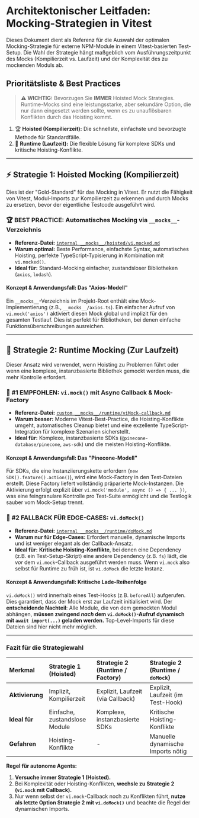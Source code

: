 # Architektonischer Leitfaden: Mocking-Strategien in Vitest

Dieses Dokument dient als Referenz für die Auswahl der optimalen Mocking-Strategie für externe NPM-Module in einem Vitest-basierten Test-Setup. Die Wahl der Strategie hängt maßgeblich vom Ausführungszeitpunkt des Mocks (Kompilierzeit vs. Laufzeit) und der Komplexität des zu mockenden Moduls ab.

## Prioritätsliste & Best Practices

> **⚠️ WICHTIG:** Bevorzugen Sie **IMMER** Hoisted Mock Strategies. Runtime-Mocks sind eine leistungsstarke, aber sekundäre Option, die nur dann eingesetzt werden sollte, wenn es zu unauflösbaren Konflikten durch das Hoisting kommt.

1.  🏆 **Hoisted (Kompilierzeit):** Die schnellste, einfachste und bevorzugte Methode für Standardfälle.
2.  🚀 **Runtime (Laufzeit):** Die flexible Lösung für komplexe SDKs und kritische Hoisting-Konflikte.

---

## ⚡ Strategie 1: Hoisted Mocking (Kompilierzeit)

Dies ist der "Gold-Standard" für das Mocking in Vitest. Er nutzt die Fähigkeit von Vitest, Modul-Imports zur Kompilierzeit zu erkennen und durch Mocks zu ersetzen, bevor der eigentliche Testcode ausgeführt wird.

### 🏆 **BEST PRACTICE: Automatisches Mocking via `__mocks__`-Verzeichnis**
- **Referenz-Datei:** [`internal __mocks__/hoisted/vi.mocked.md`](./internal%20__mocks__/hoisted/vi.mocked.md)
- **Warum optimal:** Beste Performance, einfachste Syntax, automatisches Hoisting, perfekte TypeScript-Typisierung in Kombination mit `vi.mocked()`.
- **Ideal für:** Standard-Mocking einfacher, zustandsloser Bibliotheken (`axios`, `lodash`).

#### **Konzept & Anwendungsfall: Das "Axios-Modell"**
Ein `__mocks__`-Verzeichnis im Projekt-Root enthält eine Mock-Implementierung (z.B., `__mocks__/axios.ts`). Ein einfacher Aufruf von `vi.mock('axios')` aktiviert diesen Mock global und implizit für den gesamten Testlauf. Dies ist perfekt für Bibliotheken, bei denen einfache Funktionsüberschreibungen ausreichen.

---

## 🚀 Strategie 2: Runtime Mocking (Zur Laufzeit)

Dieser Ansatz wird verwendet, wenn Hoisting zu Problemen führt oder wenn eine komplexe, instanzbasierte Bibliothek gemockt werden muss, die mehr Kontrolle erfordert.

### 🥇 **#1 EMPFOHLEN: `vi.mock()` mit Async Callback & Mock-Factory**
- **Referenz-Datei:** [`custom __mocks__/runtime/viMock-callback.md`](./custom%20__mocks__/runtime/viMock-callback.md)
- **Warum besser:** Moderne Vitest-Best-Practice, die Hoisting-Konflikte umgeht, automatisches Cleanup bietet und eine exzellente TypeScript-Integration für komplexe Szenarien sicherstellt.
- **Ideal für:** Komplexe, instanzbasierte SDKs (`@pinecone-database/pinecone`, `aws-sdk`) und die meisten Hoisting-Konflikte.

#### **Konzept & Anwendungsfall: Das "Pinecone-Modell"**
Für SDKs, die eine Instanziierungskette erfordern (`new SDK().feature().action()`), wird eine Mock-Factory in den Test-Dateien erstellt. Diese Factory liefert vollständig präparierte Mock-Instanzen. Die Aktivierung erfolgt explizit über `vi.mock('module', async () => { ... })`, was eine feingranulare Kontrolle pro Test-Suite ermöglicht und die Testlogik sauber vom Mock-Setup trennt.

### 🥈 **#2 FALLBACK FÜR EDGE-CASES: `vi.doMock()`**
- **Referenz-Datei:** [`internal __mocks__/runtime/doMock.md`](./internal%20__mocks__/runtime/doMock.md)
- **Warum nur für Edge-Cases:** Erfordert manuelle, dynamische Imports und ist weniger elegant als der Callback-Ansatz.
- **Ideal für:** **Kritische Hoisting-Konflikte**, bei denen eine Dependency (z.B. ein Test-Setup-Skript) eine andere Dependency (z.B. `fs`) lädt, die *vor* dem `vi.mock`-Callback ausgeführt werden muss. Wenn `vi.mock` also selbst für Runtime zu früh ist, ist `vi.doMock` die letzte Instanz.

#### **Konzept & Anwendungsfall: Kritische Lade-Reihenfolge**
`vi.doMock()` wird innerhalb eines Test-Hooks (z.B. `beforeAll`) aufgerufen. Dies garantiert, dass der Mock erst zur Laufzeit initialisiert wird. Der **entscheidende Nachteil**: Alle Module, die von dem gemockten Modul abhängen, **müssen zwingend *nach* dem `vi.doMock()`-Aufruf dynamisch mit `await import(...)` geladen werden.** Top-Level-Imports für diese Dateien sind hier nicht mehr möglich.

---

### Fazit für die Strategiewahl

| Merkmal | Strategie 1 (Hoisted) | Strategie 2 (Runtime / Factory) | Strategie 2 (Runtime / `doMock`) |
| :--- | :--- | :--- | :--- |
| **Aktivierung** | Implizit, Kompilierzeit | Explizit, Laufzeit (via Callback) | Explizit, Laufzeit (im Test-Hook) |
| **Ideal für** | Einfache, zustandslose Module | Komplexe, instanzbasierte SDKs | Kritische Hoisting-Konflikte |
| **Gefahren** | Hoisting-Konflikte | - | Manuelle dynamische Imports nötig |

**Regel für autonome Agents:**
1.  **Versuche immer Strategie 1 (Hoisted).**
2.  Bei Komplexität oder Hoisting-Konflikten, **wechsle zu Strategie 2 (`vi.mock` mit Callback).**
3.  Nur wenn selbst der `vi.mock`-Callback noch zu Konflikten führt, **nutze als letzte Option Strategie 2 mit `vi.doMock()`** und beachte die Regel der dynamischen Imports.